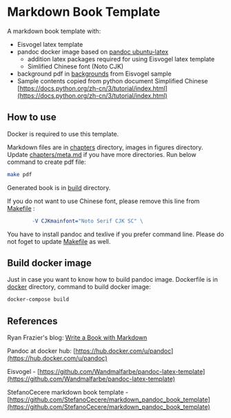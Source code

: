 # Markdown Book Template

A markdown book template with:
- Eisvogel latex template
- pandoc docker image based on [pandoc ubuntu-latex](https://hub.docker.com/r/pandoc/ubuntu-latex)
  - addition latex packages required for using Eisvogel latex template
  - Simlified Chinese font (Noto CJK)
- background pdf in [backgrounds](backgrounds) from Eisvogel sample
- Sample contents copied from python document Simplified Chinese [https://docs.python.org/zh-cn/3/tutorial/index.html](https://docs.python.org/zh-cn/3/tutorial/index.html)

## How to use

Docker is required to use this template. 


Markdown files are in [chapters](chapters) directory, images in figures directory. Update [chapters/meta.md](chapters/meta.md) if you have more directories. Run below command to create pdf file:

```bash
make pdf
```

Generated book is in [build](build) directory.



If you do not want to use Chinese font, please remove this line from [Makefile](Makefile) :

```Makefile
		-V CJKmainfont="Noto Serif CJK SC" \
```



You have to install pandoc and texlive if you prefer command line. Please do not foget to update [Makefile](Makefile) as well. 




## Build docker image
Just in case you want to know how to build pandoc image. Dockerfile is in [docker](docker) directory, command to build docker image:

```bash
docker-compose build
```



## References

Ryan Frazier's blog: [Write a Book with Markdown](https://pianomanfrazier.com/post/write-a-book-with-markdown/)

Pandoc at docker hub: [https://hub.docker.com/u/pandoc](https://hub.docker.com/u/pandoc)

Eisvogel - [https://github.com/Wandmalfarbe/pandoc-latex-template](https://github.com/Wandmalfarbe/pandoc-latex-template)

StefanoCecere markdown book template - [https://github.com/StefanoCecere/markdown_pandoc_book_template](https://github.com/StefanoCecere/markdown_pandoc_book_template)

